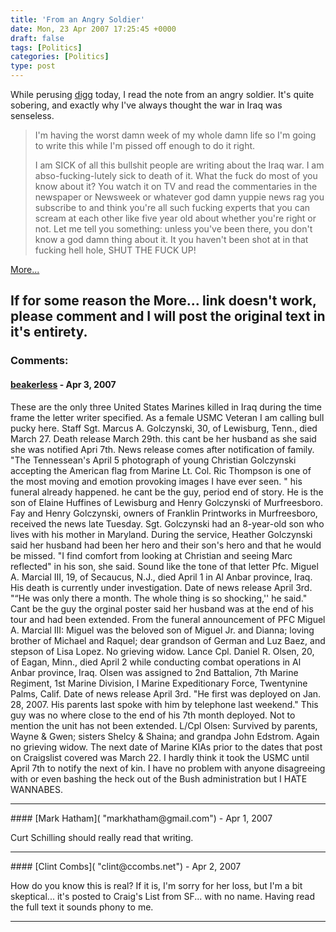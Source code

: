 ```yaml
---
title: 'From an Angry Soldier'
date: Mon, 23 Apr 2007 17:25:45 +0000
draft: false
tags: [Politics]
categories: [Politics]
type: post
---
```


While perusing [digg](http://www.digg.com) today, I read the note from an angry soldier. It's quite sobering, and exactly why I've always thought the war in Iraq was senseless.

> I'm having the worst damn week of my whole damn life so I'm going to write this while I'm pissed off enough to do it right.
>
> I am SICK of all this bullshit people are writing about the Iraq war. I am abso-fucking-lutely sick to death of it. What the fuck do most of you know about it? You watch it on TV and read the commentaries in the newspaper or Newsweek or whatever god damn yuppie news rag you subscribe to and think you're all such fucking experts that you can scream at each other like five year old about whether you're right or not. Let me tell you something: unless you've been there, you don't know a god damn thing about it. It you haven't been shot at in that fucking hell hole, SHUT THE FUCK UP!

[More...](http://www.craigslist.org/about/best/sfo/309485032.html)

If for some reason the More... link doesn't work, please comment and I will post the original text in it's entirety.
---
### Comments:
#### [beakerless]( "beakerless@hotmail.com") - <time datetime="2007-04-25 20:52:33">Apr 3, 2007</time>

These are the only three United States Marines killed in Iraq during the time frame the letter writer specified. As a female USMC Veteran I am calling bull pucky here. Staff Sgt. Marcus A. Golczynski, 30, of Lewisburg, Tenn., died March 27. Death release March 29th. this cant be her husband as she said she was notified Apri 7th. News release comes after notification of family. "The Tennessean's April 5 photograph of young Christian Golczynski accepting the American flag from Marine Lt. Col. Ric Thompson is one of the most moving and emotion provoking images I have ever seen. " his funeral already happened. he cant be the guy, period end of story. He is the son of Elaine Huffines of Lewisburg and Henry Golczynski of Murfreesboro. Fay and Henry Golczynski, owners of Franklin Printworks in Murfreesboro, received the news late Tuesday. Sgt. Golczynski had an 8-year-old son who lives with his mother in Maryland. During the service, Heather Golczynski said her husband had been her hero and their son's hero and that he would be missed. "I find comfort from looking at Christian and seeing Marc reflected" in his son, she said. Sound like the tone of that letter Pfc. Miguel A. Marcial III, 19, of Secaucus, N.J., died April 1 in Al Anbar province, Iraq. His death is currently under investigation. Date of news release April 3rd. "“He was only there a month. The whole thing is so shocking,'' he said." Cant be the guy the orginal poster said her husband was at the end of his tour and had been extended. From the funeral announcement of PFC Miguel A. Marcial III: Miguel was the beloved son of Miguel Jr. and Dianna; loving brother of Michael and Raquel; dear grandson of German and Luz Baez, and stepson of Lisa Lopez. No grieving widow. Lance Cpl. Daniel R. Olsen, 20, of Eagan, Minn., died April 2 while conducting combat operations in Al Anbar province, Iraq. Olsen was assigned to 2nd Battalion, 7th Marine Regiment, 1st Marine Division, I Marine Expeditionary Force, Twentynine Palms, Calif. Date of news release April 3rd. "He first was deployed on Jan. 28, 2007. His parents last spoke with him by telephone last weekend." This guy was no where close to the end of his 7th month deployed. Not to mention the unit has not been extended. L/Cpl Olsen: Survived by parents, Wayne & Gwen; sisters Shelcy & Shaina; and grandpa John Edstrom. Again no grieving widow. The next date of Marine KIAs prior to the dates that post on Craigslist covered was March 22. I hardly think it took the USMC until April 7th to notify the next of kin. I have no problem with anyone disagreeing with or even bashing the heck out of the Bush administration but I HATE WANNABES.
<hr />
#### [Mark Hatham]( "markhatham@gmail.com") - <time datetime="2007-04-23 19:29:01">Apr 1, 2007</time>

Curt Schilling should really read that writing.
<hr />
#### [Clint Combs]( "clint@ccombs.net") - <time datetime="2007-04-24 10:34:50">Apr 2, 2007</time>

How do you know this is real? If it is, I'm sorry for her loss, but I'm a bit skeptical... it's posted to Craig's List from SF... with no name. Having read the full text it sounds phony to me.
<hr />
